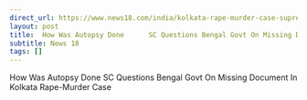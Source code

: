 ```yaml
---
direct_url: https://www.news18.com/india/kolkata-rape-murder-case-supreme-court-questions-missing-postmortem-document-cbi-fresh-status-report-9044167.html
layout: post
title:  How Was Autopsy Done      SC Questions Bengal Govt On Missing Document In Kolkata Rape-Murder Case
subtitle: News 18
tags: []
---
```


 How Was Autopsy Done      SC Questions Bengal Govt On Missing Document In Kolkata Rape-Murder Case
